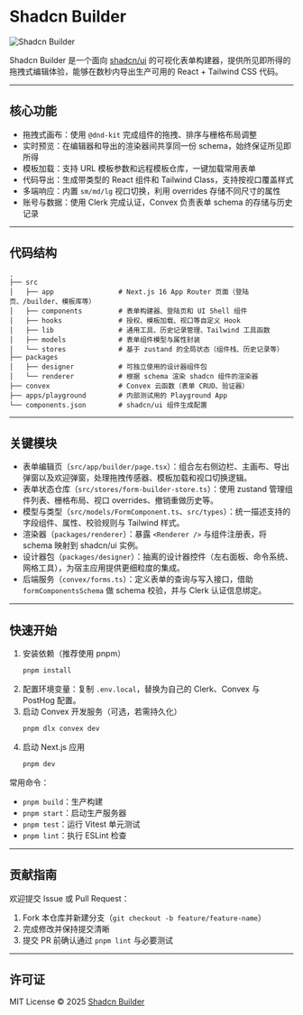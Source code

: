 # Shadcn Builder

![Shadcn Builder](https://www.shadcn-builder.com/og-image.png)

Shadcn Builder 是一个面向 [shadcn/ui](https://ui.shadcn.com/) 的可视化表单构建器，提供所见即所得的拖拽式编辑体验，能够在数秒内导出生产可用的 React + Tailwind CSS 代码。

---

## 核心功能

- 拖拽式画布：使用 `@dnd-kit` 完成组件的拖拽、排序与栅格布局调整
- 实时预览：在编辑器和导出的渲染器间共享同一份 schema，始终保证所见即所得
- 模板加载：支持 URL 模板参数和远程模板仓库，一键加载常用表单
- 代码导出：生成带类型的 React 组件和 Tailwind Class，支持按视口覆盖样式
- 多端响应：内置 `sm/md/lg` 视口切换，利用 overrides 存储不同尺寸的属性
- 账号与数据：使用 Clerk 完成认证，Convex 负责表单 schema 的存储与历史记录

---

## 代码结构

```text
.
├── src
│   ├── app                # Next.js 16 App Router 页面（登陆页、/builder、模板库等）
│   ├── components         # 表单构建器、登陆页和 UI Shell 组件
│   ├── hooks              # 授权、模板加载、视口等自定义 Hook
│   ├── lib                # 通用工具、历史记录管理、Tailwind 工具函数
│   ├── models             # 表单组件模型与属性封装
│   └── stores             # 基于 zustand 的全局状态（组件栈、历史记录等）
├── packages
│   ├── designer           # 可独立使用的设计器组件包
│   └── renderer           # 根据 schema 渲染 shadcn 组件的渲染器
├── convex                 # Convex 云函数（表单 CRUD、验证器）
├── apps/playground        # 内部测试用的 Playground App
└── components.json        # shadcn/ui 组件生成配置
```

---

## 关键模块

- 表单编辑页（`src/app/builder/page.tsx`）：组合左右侧边栏、主画布、导出弹窗以及欢迎弹窗，处理拖拽传感器、模板加载和视口切换逻辑。
- 表单状态仓库（`src/stores/form-builder-store.ts`）：使用 zustand 管理组件列表、栅格布局、视口 overrides、撤销重做历史等。
- 模型与类型（`src/models/FormComponent.ts`、`src/types`）：统一描述支持的字段组件、属性、校验规则与 Tailwind 样式。
- 渲染器（`packages/renderer`）：暴露 `<Renderer />` 与组件注册表，将 schema 映射到 shadcn/ui 实例。
- 设计器包（`packages/designer`）：抽离的设计器控件（左右面板、命令系统、网格工具），为宿主应用提供更细粒度的集成。
- 后端服务（`convex/forms.ts`）：定义表单的查询与写入接口，借助 `formComponentsSchema` 做 schema 校验，并与 Clerk 认证信息绑定。

---

## 快速开始

1. 安装依赖（推荐使用 pnpm）
   ```bash
   pnpm install
   ```
2. 配置环境变量：复制 `.env.local`，替换为自己的 Clerk、Convex 与 PostHog 配置。
3. 启动 Convex 开发服务（可选，若需持久化）
   ```bash
   pnpm dlx convex dev
   ```
4. 启动 Next.js 应用
   ```bash
   pnpm dev
   ```

常用命令：

- `pnpm build`：生产构建
- `pnpm start`：启动生产服务器
- `pnpm test`：运行 Vitest 单元测试
- `pnpm lint`：执行 ESLint 检查

---

## 贡献指南

欢迎提交 Issue 或 Pull Request：

1. Fork 本仓库并新建分支（`git checkout -b feature/feature-name`）
2. 完成修改并保持提交清晰
3. 提交 PR 前确认通过 `pnpm lint` 与必要测试

---

## 许可证

MIT License © 2025 [Shadcn Builder](https://www.shadcn-builder.com/?utm_source=github&utm_content=README)
